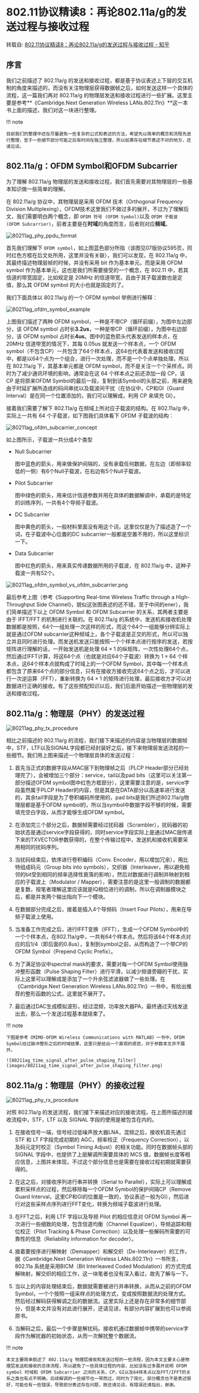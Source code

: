 # 802.11协议精读8：再论802.11a/g的发送过程与接收过程

转载自: [802.11协议精读8：再论802.11a/g的发送过程与接收过程 - 知乎](https://zhuanlan.zhihu.com/p/21496609)

## 序言

我们之前描述了 802.11a/g 的发送和接收过程，都是基于协议表述上下层的交互机制的角度来描述的，而没有关注物理层获得数据帧之后，如何发送这样一个具体的流程，这一篇我们再对 802.11a/g 的物理层发送和接收过程进行一些扩展。这里主要是参考**《Cambridge.Next Generation Wireless LANs.802.11n》**这一本书上面的描述，我们对这一块进行整理。

!!! note

    目前我们的整理中还在尽量避免一些复杂的公式和表述的方法，希望先以简单的概念和流程先进行整理，至于一些细节部分可能之后有时间在独立整理，所以如果存在细节表述不对的地方，还请见谅。

## 802.11a/g：OFDM Symbol和OFDM Subcarrier

为了理解 802.11a/g 物理层的发送和接收过程，我们首先需要对其物理层的一些基本知识做一些简单的理解。

在 802.11a/g 协议中，其物理层是采用 OFDM 技术（Orthogonal Frequency Division Multiplexing），OFDM技术这里我们不做过多的展开，不过为了理解后文，我们需要明白两个概念，即 `OFDM 符号 (OFDM Symbol)`以及 `OFDM 子载波 (OFDM Subcarrier)`，前者主要是在**时域**的角度而言，后者则对应**频域**。

![80211ag_phy_ppdu_format](images/80211ag_phy_ppdu_format.png)

首先我们理解下 `OFDM symbol`，如上图蓝色部分所指（该图见07版协议595页，同时红色方框在后文处所用，这里并没有关联），我们可以发现，在 802.11a/g 中，其最终描述物理层帧的时候，并没有采用 bit 作为基本单元，而是采用 OFDM symbol 作为基本单元，这也是我们所需要接受的一个概念，在 802.11 中，若其信道的带宽固定，比如规定是 20MHz 的信道带宽，且由于其子载波数也是定值，那么其 OFDM symbol 的大小也就是固定的了。

我们下面具体以 802.11a/g 的一个 OFDM symbol 举例进行解释：

![80211ag_ofdm_symbol_example](images/80211ag_ofdm_symbol_example.png)

上图我们描述了两种 OFDM symbol，一种是不带CP（循环前缀），为图中左边部分，该 OFDM symbol 占时长**3.2us**，一种是带CP（循环前缀），为图中右边部分，该 OFDM symbol 占时长**4us**。图中的蓝色箭头代表发送的样本点，在 20MHz 信道带宽的情况下，其每 0.05us 就发送一个样本点，一个 OFDM symbol（不包含CP）一共包含了64个样本点，这64也代表着发送和接收过程中，都是以64个点为一个组合，进行一次处理，而不是一个个点单独处理，所以在 802.11a/g 下，其基本单元都是 OFDM symbol，而不是关注一个个采样点。同时为了减少通讯环境的影响，通常会在这 64 个样本点之前还添加一段 CP，该 CP 是将原来OFDM Symbol的最后一段，复制到该Symbol的头部之前，用来避免由于时延扩展所造成的码间串扰以及载波间干扰（在协议中，CP和GI（Guard Interval）是在同一个位置添加的，我们可以理解成，利用 CP 来填充 GI）。

接着我们需要了解下 802.11a/g 在频域上所对应子载波的结构。在 802.11a/g 中，实际上一共有 64 个子载波，如下图我们具体看下 OFDM 子载波的结构：

![80211ag_ofdm_subcarrier_concept](images/80211ag_ofdm_subcarrier_concept.png)

如上图所示，子载波一共分成4个类型

- Null Subcarrier

    图中蓝色的箭头，用来做保护间隔的，没有承载任何数据，在左边（即频率较低的一侧）有6个Null子载波，在右边有5个Null子载波。

- Pilot Subcarrier

    图中绿色的箭头，用来估计信道参数并用在具体的数据解调中，承载的是特定的训练序列，一共有4个导频子载波。

- DC Subcarrier

    图中黄色的箭头，一般材料里面没有用这个词，这里仅仅是为了描述造了一个词，在子载波中心位置的DC subcarrier一般都是空置不用的，所以这里标识一下。

- Data Subcarrier

    图中红色的箭头，用来真实传递数据所用的子载波，在 802.11a/g 中，这种子载波一共有52个。

![80211ag_ofdm_symbol_vs_ofdm_subcarrier.png](images/80211ag_ofdm_symbol_vs_ofdm_subcarrier.png)

最后参考上图（参考《Supporting Real-time Wireless Traffic through a High-Throughput Side Channel》，貌似这张图表述的还不错，至于中间的ener），我们简单描述下以上 OFDM Symbol 和 OFDM Subcarrier 的关系，其两者主要是由于 IFFT/FFT 的机制进行关联的。在 802.11a/g 的系统中，发送机和接收机处理数据都是按照，64个一组处理一次这样的形式，而这个64个一组能够分辨实际上就是通过OFDM subcarrier这种频域上，各个子载波是正交的形式，所以可以独立并且同时进行处理。而发送机发送只能按照一个个样本点进行按序的发送，若按矩阵进行理解的话，一开始发送机是处理 $64\times 1$ 的纵矩阵，一次性处理64个点，然后通过IFFT计算，将这64个点（也就是对应64个子载波）转换为 $1\times 64$ 个样本点，这64个样本点就构成了时域上的一个OFDM Symbol，其中每一个样本点都包含了原来64个点的部分信息，只有在接收方接收完这64个点之后，才可以进行一次逆运算（FFT），重新转换为 $64\times 1$ 的矩阵进行处理，最后接收方才可以对数据进行正确的接收。有了这些预配知识以后，我们后面开始描述一些物理层的发送和接收过程。

## 802.11a/g：物理层（PHY）的发送过程

![80211ag_phy_tx_procedure](images/80211ag_phy_tx_procedure.png)

相比之前描述的 802.11a/g 的流程，我们接下来描述的内容是当物理层的数据帧中，STF，LTF以及SIGNAL字段都已经封装好之后，接下来物理层发送流程的一些细节。我们用上图来描述一个物理层具体的发送过程：

1. 首先当正式的数据字段从MAC层下到物理帧之后（PLCP Header部分已经处理完了），会被增加三个部分：service，tail以及pad bits（这里可以关注第一部分描述OFDM symbol图中红色方框部分），这里需要注意的是，service字段虽然属于PLCP Header的内容，但是其是在DATA部分以高速率进行发送的，其余tail字段是为了卷积编码所使用的，pad bits是我们所述802.11a/g物理层都是基于OFDM symbol的，所以当symbol中数据字段不够的时候，需要填充空白字段，从而才能够生成OFDM symbol。

2. 在添加完三个部分之后，数据帧需要经过扰码器（Scrambler），扰码器的初始状态是通过service字段获得的，同时service字段实际上是通过MAC层传递下来的TXVECTOR参数获得的，在整个传输过程中，发送机和接收机需要采用相同的扰码序列。

3. 当扰码结束后，依序进行卷积编码（Conv. Encoder，用以增加冗余），用比特组成码元（Group bits into symbols），交织器（Interleaver，用以避免相邻的bit受到相同的频率选择性衰落的影响），然后对数据进行调制并映射到相应的子载波上（Modulator / Mapper），需要注意的是这里一般调制的数据都是复数，按笔者理解这里应该就是IQ相位进行的调制，所以在调制器模块之后，都是并发两个输出指向下一个模块。

4. 在数据部分完成之后，接着是插入4个导频码（Insert Four Pilots），用来在导频子载波上使用。

5. 当准备工作完成之后，进行IFFT变换（IFFT），生成一个OFDM Symbol中的一个个样本点，在802.11a/g中，一共有64个样本点。然后将该64个样本点对应的后1/4（即后面的0.8us），复制到symbol之前，从而构造了一个带CP的OFDM Symbol（Prepend Cyclic Prefix）。

6. 为了满足协议中spectral mask的要求，需要对每一个OFDM Symbol使用脉冲整形函数（Pulse Shaping Filter）进行平滑，以减少频谱旁瓣的干扰，实际上这里可以理解成是添加了一个升余弦滤波器做了一些处理。在《Cambridge.Next Generation Wireless LANs.802.11n》一书中，有给出推荐的整形函数的公式，这里就不展开了。

7. 最后通过DAC生成模拟波形，经过混频，功率放大器PA，最终通过天线发送出去，那么一个发送过程基本就结束了。

!!! note

    下图是参考《MIMO-OFDM Wireless Communications with MATLAB》一书中，OFDM Symbol经过脉冲整形之后的时域结果，这里只是给出一个直观的感觉，对于参数本文并不展开。

    ![80211ag_time_signal_after_pulse_shaping_filter](images/80211ag_time_signal_after_pulse_shaping_filter.png)

## 802.11a/g：物理层（PHY）的接收过程

![80211ag_phy_rx_procedure](images/80211ag_phy_rx_procedure.png)

对照 802.11a/g 的发送流程，我们接下来描述对应的接收流程。在上图所描述的接收流程中，STF，LTF 以及 SIGNAL 字段的使用是被包含在内的。

1. 在接收信号一端，信号经过低噪声放大器LNA，混频之后，接收机首先通过 STF 和 LT F字段完成初期的 AGC，频率校正（Frequency Correction），以及码元定时校正（Symbol Timing Adjust）的相关功能。同时在数据帧头部的 SIGNAL 字段中，也提供了上层解调所需要具体的 MCS 值，数据帧长度等相应信息，上图并未体现，不过这个部分信息也是需要在接收过程初期就需要获得的。

2. 在这之后，对接收序列进行串并转换（Serial to Parallel），实际上可以理解成累积采样点的过程，然后移除每一个OFDM Symbol的保护间隔CP（Remove Guard Interval，这里CP和GI的位置是一致的，协议表述一般为GI），然后进行对这些采样点序列进行FFT变化，转换为频域子载波进行处理。

3. 在FFT之后，利用 LTF 字段以及导频 Pilot 的相应信息对 OFDM Symbol 再一次进行一些细致的处理，包含信道均衡（Channel Equalizer），导频追踪和相位校正（Pilot Tracking & Phase Correction）以及处理一些解码所需要的可靠性的信息（Reliability information for decoder）。

4. 接着要按序进行解映射（Demapper）和解交织（De-Interleaver）的工作，据《Cambridge.Next Generation Wireless LANs.802.11n》一书所言，802.11a 系统是采用BICM（Bit Interleaved Coded Modulation）的方式完成解映射，解交织的相应工作，这一块笔者也没有深入看过，故先了解与一下。

5. 当以上的内容处理结束后，数据就需要被进行并串转换，从而从之前的OFDM Symbol，一个个按照一组采样点的处理方式，变成按照数据流的处理方式。然后经过解码获得解调之后的数据流。这里实际上还是存在非常多的细节部分，但是本文并没有对此进行展开，还请见谅，有部分内容扩展到也可以参阅原书。

6. 当解码之后，最后一个步骤是解扰码。接收机通过数据帧中携带的service字段作为解扰器的初始状态，从而一次解扰整个数据流。

!!! note

    本文主要简单叙述了 802.11a/g 物理层接收和发送过程的一些流程，因为本文主要关心是物理层发送和接收的总体流程，所以避免了一些具体过程的内容，比如没有过多展开说明 OFDM symbol 时域和 OFDM Subcarrier 之间的关系，CP，GI以及64样本点以及FFT/IFFT的关系之类也有点不明确，后续解调的一些细节也一带而过，同时为了简化，部分概念也不是表述很好，可能也有一些错误，导致部分表述存在问题，故还请见谅，有错误还请指出，谢谢。

